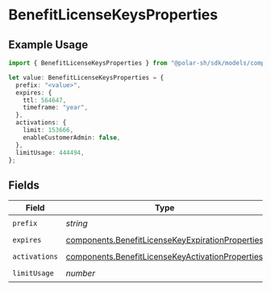 # BenefitLicenseKeysProperties

## Example Usage

```typescript
import { BenefitLicenseKeysProperties } from "@polar-sh/sdk/models/components/benefitlicensekeysproperties.js";

let value: BenefitLicenseKeysProperties = {
  prefix: "<value>",
  expires: {
    ttl: 564647,
    timeframe: "year",
  },
  activations: {
    limit: 153666,
    enableCustomerAdmin: false,
  },
  limitUsage: 444494,
};
```

## Fields

| Field                                                                                                                | Type                                                                                                                 | Required                                                                                                             | Description                                                                                                          |
| -------------------------------------------------------------------------------------------------------------------- | -------------------------------------------------------------------------------------------------------------------- | -------------------------------------------------------------------------------------------------------------------- | -------------------------------------------------------------------------------------------------------------------- |
| `prefix`                                                                                                             | *string*                                                                                                             | :heavy_check_mark:                                                                                                   | N/A                                                                                                                  |
| `expires`                                                                                                            | [components.BenefitLicenseKeyExpirationProperties](../../models/components/benefitlicensekeyexpirationproperties.md) | :heavy_check_mark:                                                                                                   | N/A                                                                                                                  |
| `activations`                                                                                                        | [components.BenefitLicenseKeyActivationProperties](../../models/components/benefitlicensekeyactivationproperties.md) | :heavy_check_mark:                                                                                                   | N/A                                                                                                                  |
| `limitUsage`                                                                                                         | *number*                                                                                                             | :heavy_check_mark:                                                                                                   | N/A                                                                                                                  |